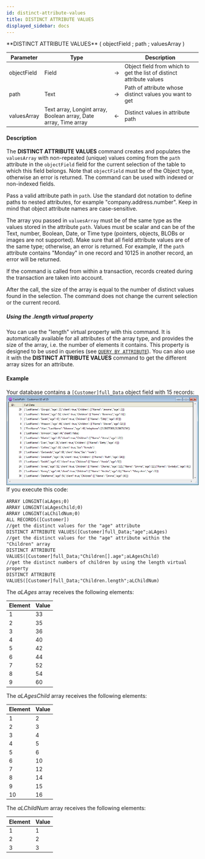 ```yaml
---
id: distinct-attribute-values
title: DISTINCT ATTRIBUTE VALUES
displayed_sidebar: docs
---
```



<!-- REF #_command_.DISTINCT ATTRIBUTE VALUES.Syntax-->**DISTINCT ATTRIBUTE VALUES** ( objectField ; path ; valuesArray )<!-- END REF-->


<!-- REF #_command_.DISTINCT ATTRIBUTE VALUES.Params -->
|Parameter|Type||Description|
|---------|--- |:---:|------|
|objectField|Field|->|Object field from which to get the list of distinct attribute values|
|path|Text|->|Path of attribute whose distinct values you want to get|
|valuesArray|Text array, Longint array, Boolean array, Date array, Time array|<-|Distinct values in attribute path|
<!-- END REF -->


#### Description




The **DISTINCT ATTRIBUTE VALUES** command creates and populates the `valuesArray` with non-repeated (unique) values coming from the `path` attribute in the `objectField` field for the current selection of the table to which this field belongs. Note that `objectField` must be of the Object type, otherwise an error is returned. The command can be used with indexed or non-indexed fields. 

Pass a valid attribute path in `path`. Use the standard dot notation to define paths to nested attributes, for example "company.address.number". Keep in mind that object attribute names are case-sensitive.

The array you passed in `valuesArray` must be of the same type as the values stored in the attribute `path`. Values must be scalar and can be of the Text, number, Boolean, Date, or Time type (pointers, objects, BLOBs or images are not supported).  Make sure that all field attribute values are of the same type; otherwise, an error is returned. For example, if the `path` attribute contains "Monday" in one record and 10125 in another record, an error will be returned. 

If the command is called from within a transaction, records created during the transaction are taken into account. 

After the call, the size of the array is equal to the number of distinct values found in the selection. The command does not change the current selection or the current record. 


##### Using the .length virtual property

You can use the "length" virtual property with this command. It is automatically available for all attributes of the array type, and provides the size of the array, i.e. the number of elements it contains. This property is designed to be used in queries (see [`QUERY BY ATTRIBUTE`](query-by-attribute.md)). You can also use it with the **DISTINCT ATTRIBUTE VALUES** command to get the different array sizes for an attribute.


#### Example


Your database contains a `[Customer]full_Data` object field with 15 records:
![](img/2994114/pict2994114.en.png)
If you execute this code:


```4d
ARRAY LONGINT(aLAges;0)
ARRAY LONGINT(aLAgesChild;0)
ARRAY LONGINT(aLChildNum;0)
ALL RECORDS([Customer])
//get the distinct values for the "age" attribute
DISTINCT ATTRIBUTE VALUES([Customer]full_Data;"age";aLAges)
//get the distinct values for the "age" attribute within the "Children" array
DISTINCT ATTRIBUTE VALUES([Customer]full_Data;"Children[].age";aLAgesChild)
//get the distinct numbers of children by using the length virtual property
DISTINCT ATTRIBUTE VALUES([Customer]full_Data;"Children.length";aLChildNum)
```

The *aLAges* array receives the following elements:

| Element | Value |
|---------|-------|
| 1       | 33    |
| 2       | 35    |
| 3       | 36    |
| 4       | 40    |
| 5       | 42    |
| 6       | 44    |
| 7       | 52    |
| 8       | 54    |
| 9       | 60    |

The *aLAgesChild* array receives the following elements:

| Element | Value |
|---------|-------|
| 1       | 2     |
| 2       | 3     |
| 3       | 4     |
| 4       | 5     |
| 5       | 6     |
| 6       | 10    |
| 7       | 12    |
| 8       | 14    |
| 9       | 15    |
| 10      | 16    |

The *aLChildNum* array receives the following elements:

| Element | Value |
|---------|-------|
| 1       | 1     |
| 2       | 2     |
| 3       | 3     |


